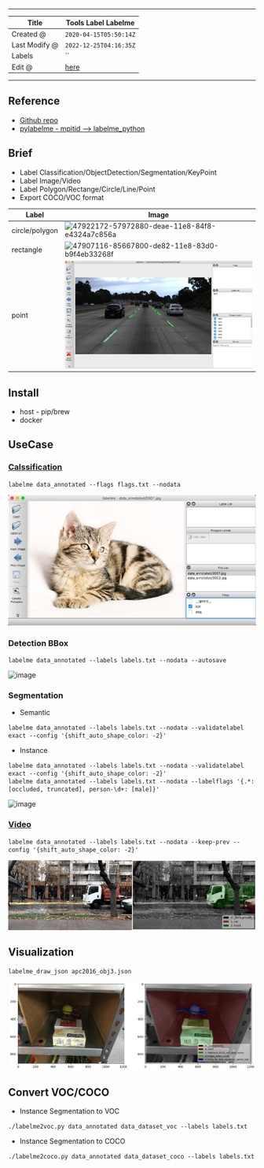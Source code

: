 -----

| Title         | Tools Label Labelme                                  |
| ------------- | ---------------------------------------------------- |
| Created @     | `2020-04-15T05:50:14Z`                               |
| Last Modify @ | `2022-12-25T04:16:35Z`                               |
| Labels        | \`\`                                                 |
| Edit @        | [here](https://github.com/junxnone/aiwiki/issues/74) |

-----

## Reference

  - [Github repo](https://github.com/wkentaro/labelme)
  - [pylabelme - mpitid --\>
    labelme\_python](https://github.com/mpitid/pylabelme)

## Brief

  - Label Classification/ObjectDetection/Segmentation/KeyPoint
  - Label Image/Video
  - Label Polygon/Rectange/Circle/Line/Point
  - Export COCO/VOC format

| Label          | Image                                                                                                |
| -------------- | ---------------------------------------------------------------------------------------------------- |
| circle/polygon | ![47922172-57972880-deae-11e8-84f8-e4324a7c856a](media/dfa453dbaca290b0148318727b31244f22ae5a0b.gif) |
| rectangle      | ![47907116-85667800-de82-11e8-83d0-b9f4eb33268f](media/96c0adf0a245880197af7a588bf1559cece747bd.gif) |
| point          | ![47](media/d95f47d77197e85e4dfac5b39765a846332d6fcf.png)                                            |

## Install

  - host - pip/brew
  - docker

## UseCase

### [Calssification](https://github.com/wkentaro/labelme/tree/master/examples/classification)

    labelme data_annotated --flags flags.txt --nodata

![image](media/73d4f5ebf2f5776210adb632140f94351d66f4aa.png)

### Detection BBox

    labelme data_annotated --labels labels.txt --nodata --autosave

![image](media/e78ea69c445deba65ccdcb52aaaf55b5644c67b3.png)

### Segmentation

  - Semantic

<!-- end list -->

    labelme data_annotated --labels labels.txt --nodata --validatelabel exact --config '{shift_auto_shape_color: -2}'

  - Instance

<!-- end list -->

    labelme data_annotated --labels labels.txt --nodata --validatelabel exact --config '{shift_auto_shape_color: -2}'
    labelme data_annotated --labels labels.txt --nodata --labelflags '{.*: [occluded, truncated], person-\d+: [male]}'

![image](media/a70647e353f78c57b34fc1b5c672136e5a138d7a.png)

### [Video](https://github.com/wkentaro/labelme/tree/master/examples/video_annotation)

    labelme data_annotated --labels labels.txt --nodata --keep-prev --config '{shift_auto_shape_color: -2}'

![data\_annotated](media/8cb8558ce750c8e368a9b2e3aefe964dfdb5f7c4.gif)

## Visualization

    labelme_draw_json apc2016_obj3.json

![image](media/e50f06b9271c1b3dfc06d19a1d530b7b328d9e4e.png)

## Convert VOC/COCO

  - Instance Segmentation to VOC

<!-- end list -->

    ./labelme2voc.py data_annotated data_dataset_voc --labels labels.txt

  - Instance Segmentation to COCO

<!-- end list -->

    ./labelme2coco.py data_annotated data_dataset_coco --labels labels.txt

